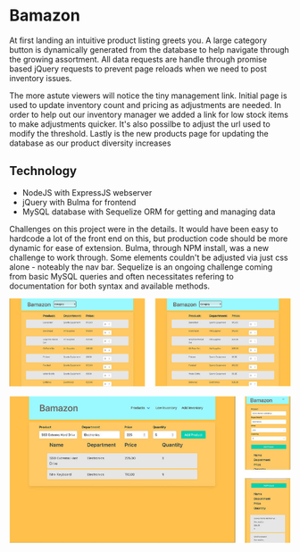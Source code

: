 # Bamazon

At first landing an intuitive product listing greets you. A large category button is dynamically generated from the database to help navigate through the growing assortment. All data requests are handle through promise based jQuery requests to prevent page reloads when we need to post inventory issues.

The more astute viewers will notice the tiny management link. Initial page is used to update inventory count and pricing as adjustments are needed. In order to help out our inventory manager we added a link for low stock items to make adjustments quicker. It's also possilbe to adjust the url used to modify the threshold. Lastly is the new products page for updating the database as our product diversity increases

## Technology

- NodeJS with ExpressJS webserver
- jQuery with Bulma for frontend
- MySQL database with Sequelize ORM for getting and managing data

Challenges on this project were in the details. It would have been easy to hardcode a lot of the front end on this, but production code should be more dynamic for ease of extension. Bulma, through NPM install, was a new challenge to work through. Some elements couldn't be adjusted via just css alone - noteably the nav bar. Sequelize is an ongoing challenge coming from basic MySQL queries and often necessitates refering to documentation for both syntax and available methods.

![shoppingView](readmeSrc/category.jpg)

![addProductsView](readmeSrc/Add%20Product.jpg)
